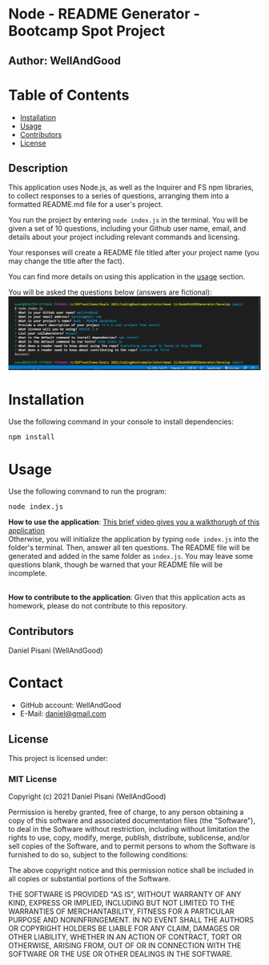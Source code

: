 # Node - README Generator - Bootcamp Spot Project
## Author: WellAndGood

# Table of Contents
* [Installation](#installation)
* [Usage](#usage)
* [Contributors](#contributors)
* [License](#license)

## Description
This application uses Node.js, as well as the Inquirer and FS npm libraries, to collect responses to a series of questions, arranging them into a formatted README.md file for a user's project.  

You run the project by entering `node index.js` in the terminal. You will be given a set of 10 questions, including your Github user name, email, and details about your project including relevant commands and licensing.

Your responses will create a README file titled after your project name (you may change the title after the fact). 

You can find more details on using this application in the [usage](#usage) section.

You will be asked the questions below (answers are fictional):
![Appearance Upon Deployment](/Develop/Screenshot.png)

# Installation
Use the following command in your console to install dependencies:
<pre>npm install</pre>

# Usage
Use the following command to run the program:
<pre>node index.js</pre>

**How to use the application**: [This brief video gives you a walkthorugh of this application](https://youtu.be/3v37d0V2azg)<br>
Otherwise, you will initialize the application by typing `node index.js` into the folder's terminal. Then, answer all ten questions. The README file will be generated and added in the same folder as `index.js`. You may leave some questions blank, though be warned that your README file will be incomplete.
<br><br>

**How to contribute to the application**: Given that this application acts as homework, please do not contribute to this repository.

## Contributors
Daniel Pisani (WellAndGood)

# Contact
* GitHub account: WellAndGood
* E-Mail: daniel@gmail.com


## License
This project is licensed under:

### MIT License

Copyright (c) 2021 Daniel Pisani (WellAndGood) 

Permission is hereby granted, free of charge, to any person obtaining a copy of this software and associated documentation files (the "Software"), to deal in the Software without restriction, including without limitation the rights to use, copy, modify, merge, publish, distribute, sublicense, and/or sell copies of the Software, and to permit persons to whom the Software is furnished to do so, subject to the following conditions:

The above copyright notice and this permission notice shall be included in all copies or substantial portions of the Software.

THE SOFTWARE IS PROVIDED "AS IS", WITHOUT WARRANTY OF ANY KIND, EXPRESS OR IMPLIED, INCLUDING BUT NOT LIMITED TO THE WARRANTIES OF MERCHANTABILITY, FITNESS FOR A PARTICULAR PURPOSE AND NONINFRINGEMENT. IN NO EVENT SHALL THE AUTHORS OR COPYRIGHT HOLDERS BE LIABLE FOR ANY CLAIM, DAMAGES OR OTHER LIABILITY, WHETHER IN AN ACTION OF CONTRACT, TORT OR OTHERWISE, ARISING FROM, OUT OF OR IN CONNECTION WITH THE SOFTWARE OR THE USE OR OTHER DEALINGS IN THE SOFTWARE.